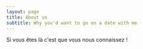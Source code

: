 ```yaml
---
layout: page
title: About us
subtitle: Why you'd want to go on a date with me
---
```


Si vous êtes là c'est que vous nous connaissez !
